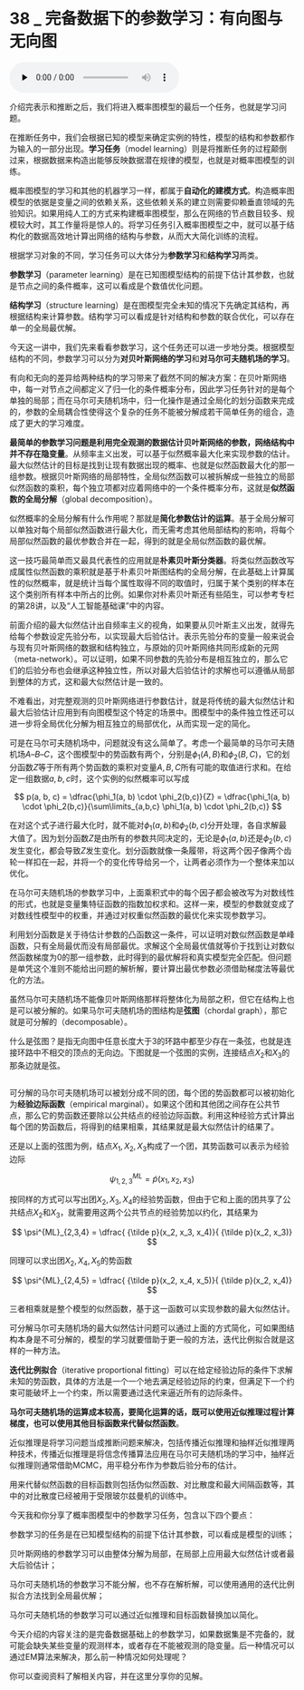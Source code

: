 # 38 _ 完备数据下的参数学习：有向图与无向图

<audio id="audio" title="38 | 完备数据下的参数学习：有向图与无向图" controls="" preload="none"><source id="mp3" src="https://static001.geekbang.org/resource/audio/51/52/51e24b1023de2adedaf1d160e85e9352.mp3"></audio>

介绍完表示和推断之后，我们将进入概率图模型的最后一个任务，也就是学习问题。

在推断任务中，我们会根据已知的模型来确定实例的特性，模型的结构和参数都作为输入的一部分出现。**学习任务**（model learning）则是将推断任务的过程颠倒过来，根据数据来构造出能够反映数据潜在规律的模型，也就是对概率图模型的训练。

概率图模型的学习和其他的机器学习一样，都属于**自动化的建模方式**。构造概率图模型的依据是变量之间的依赖关系，这些依赖关系的建立则需要仰赖垂直领域的先验知识。如果用纯人工的方式来构建概率图模型，那么在网络的节点数目较多、规模较大时，其工作量将是惊人的。将学习任务引入概率图模型之中，就可以基于结构化的数据高效地计算出网络的结构与参数，从而大大简化训练的流程。

根据学习对象的不同，学习任务可以大体分为**参数学习**和**结构学习**两类。

**参数学习**（parameter learning）是在已知图模型结构的前提下估计其参数，也就是节点之间的条件概率，这可以看成是个数值优化问题。

**结构学习**（structure learning）是在图模型完全未知的情况下先确定其结构，再根据结构来计算参数。结构学习可以看成是针对结构和参数的联合优化，可以存在单一的全局最优解。

今天这一讲中，我们先来看看参数学习，这个任务还可以进一步地分类。根据模型结构的不同，参数学习可以分为**对贝叶斯网络的学习**和**对马尔可夫随机场的学习**。

有向和无向的差异给两种结构的学习带来了截然不同的解决方案：在贝叶斯网络中，每一对节点之间都定义了归一化的条件概率分布，因此学习任务针对的是每个单独的局部；而在马尔可夫随机场中，归一化操作是通过全局化的划分函数来完成的，参数的全局耦合性使得这个复杂的任务不能被分解成若干简单任务的组合，造成了更大的学习难度。

**最简单的参数学习问题是利用完全观测的数据估计贝叶斯网络的参数，网络结构中并不存在隐变量**。从频率主义出发，可以基于似然概率最大化来实现参数的估计。最大似然估计的目标是找到让现有数据出现的概率、也就是似然函数最大化的那一组参数。根据贝叶斯网络的局部特性，全局似然函数可以被拆解成一些独立的局部似然函数的乘积，每个独立项都对应着网络中的一个条件概率分布，这就是**似然函数的全局分解**（global decomposition）。

似然概率的全局分解有什么作用呢？那就是**简化参数估计的运算**。基于全局分解可以单独对每个局部似然函数进行最大化，而无需考虑其他局部结构的影响，将每个局部似然函数的最优参数合并在一起，得到的就是全局似然函数的最优解。

这一技巧最简单而又最具代表性的应用就是**朴素贝叶斯分类器**。将类似然函数改写成属性似然函数的乘积就是基于朴素贝叶斯图结构的全局分解，在此基础上计算属性的似然概率，就是统计当每个属性取得不同的取值时，归属于某个类别的样本在这个类别所有样本中所占的比例。如果你对朴素贝叶斯还有些陌生，可以参考专栏的第28讲，以及“人工智能基础课”中的内容。

前面介绍的最大似然估计出自频率主义的视角，如果要从贝叶斯主义出发，就得先给每个参数设定先验分布，以实现最大后验估计。表示先验分布的变量一般来说会与现有贝叶斯网络的数据和结构独立，与原始的贝叶斯网络共同形成新的元网（meta-network）。可以证明，如果不同参数的先验分布是相互独立的，那么它们的后验分布也会继承这种独立性，所以对最大后验估计的求解也可以遵循从局部到整体的方式，这和最大似然估计是一致的。

不难看出，对完整观测的贝叶斯网络进行参数估计，就是将传统的最大似然估计和最大后验估计应用到有向图模型这个特定的场景中。图模型中的条件独立性还可以进一步将全局优化分解为相互独立的局部优化，从而实现一定的简化。

可是在马尔可夫随机场中，问题就没有这么简单了。考虑一个最简单的马尔可夫随机场$A – B – C$，这个图模型中的势函数有两个，分别是$\phi_1(A, B)$和$\phi_2(B, C)$，它的划分函数$Z$等于所有两个势函数的乘积对变量$A, B, C$所有可能的取值进行求和。在给定一组数据$a, b, c$时，这个实例的似然概率可以写成

$$ p(a, b, c) = \dfrac{\phi_1(a, b) \cdot \phi_2(b,c)}{Z} = \dfrac{\phi_1(a, b) \cdot \phi_2(b,c)}{\sum\limits_{a,b,c} \phi_1(a, b) \cdot \phi_2(b,c)} $$

在对这个式子进行最大化时，就不能对$\phi_1(a, b)$和$\phi_2(b, c)$分开处理，各自求解最大值了。因为划分函数$Z$是由所有的参数共同决定的，无论是$\phi_1(a, b)$还是$\phi_2(b, c)$发生变化，都会导致$Z$发生变化。划分函数就像一条履带，将这两个因子像两个齿轮一样扣在一起，并将一个的变化传导给另一个，让两者必须作为一个整体来加以优化。

在马尔可夫随机场的参数学习中，上面乘积式中的每个因子都会被改写为对数线性的形式，也就是变量集特征函数的指数加权求和。这样一来，模型的参数就变成了对数线性模型中的权重，并通过对权重似然函数的最优化来实现参数学习。

利用划分函数是关于待估计参数的凸函数这一条件，可以证明对数似然函数是单峰函数，只有全局最优而没有局部最优。求解这个全局最优值就等价于找到让对数似然函数梯度为0的那一组参数，此时得到的最优解将和真实模型完全匹配。但问题是单凭这个准则不能给出问题的解析解，要计算出最优参数必须借助梯度法等最优化的方法。

虽然马尔可夫随机场不能像贝叶斯网络那样将整体化为局部之积，但它在结构上也是可以被分解的。如果马尔可夫随机场的图结构是**弦图**（chordal graph），那它就是可分解的（decomposable）。

什么是弦图？是指无向图中任意长度大于3的环路中都至少存在一条弦，也就是连接环路中不相交的顶点的无向边。下图就是一个弦图的实例，连接结点$X_2$和$X_3$的那条边就是弦。

<img src="https://static001.geekbang.org/resource/image/76/2d/769c34491c5f8650258b8db337d4182d.png" alt="" />

可分解的马尔可夫随机场可以被划分成不同的团，每个团的势函数都可以被初始化为**经验边际函数**（empirical marginal）。如果这个团和其他团之间存在公共节点，那么它的势函数还要除以公共结点的经验边际函数。利用这种经验方式计算出每个团的势函数后，将得到的结果相乘，其结果就是最大似然估计的结果了。

还是以上面的弦图为例，结点$X_1, X_2, X_3$构成了一个团，其势函数可以表示为经验边际

$$ \psi^{ML}_{1,2,3} = {\tilde p}(x_1, x_2, x_3) $$

按同样的方式可以写出团$X_2, X_3, X_4$的经验势函数，但由于它和上面的团共享了公共结点$X_2$和$X_3$，就需要用这两个公共节点的经验势加以约化，其结果为

$$ \psi^{ML}_{2,3,4} = \dfrac{ {\tilde p}(x_2, x_3, x_4)}{ {\tilde p}(x_2, x_3)} $$

同理可以求出团$X_2, X_4, X_5$的势函数

$$ \psi^{ML}_{2,4,5} = \dfrac{ {\tilde p}(x_2, x_4, x_5)}{ {\tilde p}(x_2, x_4)} $$

三者相乘就是整个模型的似然函数，基于这一函数可以实现参数的最大似然估计。

可分解马尔可夫随机场的最大似然估计问题可以通过上面的方式简化，可如果图结构本身是不可分解的，模型的学习就要借助于更一般的方法，迭代比例拟合就是这样的一种方法。

**迭代比例拟合**（iterative proportional fitting）可以在给定经验边际的条件下求解未知的势函数，具体的方法是一个一个地去满足经验边际的约束，但满足下一个约束可能破坏上一个约束，所以需要通过迭代来逼近所有的边际条件。

**马尔可夫随机场的运算成本较高，要简化运算的话，既可以使用近似推理过程计算梯度，也可以使用其他目标函数来代替似然函数**。

近似推理是将学习问题当成推断问题来解决，包括传播近似推理和抽样近似推理两种技术，传播近似推理是将信念传播算法应用在马尔可夫随机场的学习中，抽样近似推理则通常借助MCMC，用平稳分布作为参数后验分布的估计。

用来代替似然函数的目标函数则包括伪似然函数、对比散度和最大间隔函数等，其中的对比散度已经被用于受限玻尔兹曼机的训练中。

今天我和你分享了概率图模型中的参数学习任务，包含以下四个要点：


参数学习的任务是在已知模型结构的前提下估计其参数，可以看成是模型的训练；


贝叶斯网络的参数学习可以由整体分解为局部，在局部上应用最大似然估计或者最大后验估计；


马尔可夫随机场的参数学习不能分解，也不存在解析解，可以使用通用的迭代比例拟合方法找到全局最优解；


马尔可夫随机场的参数学习可以通过近似推理和目标函数替换加以简化。


今天介绍的内容关注的是完备数据基础上的参数学习，如果数据集是不完备的，就可能会缺失某些变量的观测样本，或者存在不能被观测的隐变量。后一种情况可以通过EM算法来解决，那么前一种情况如何处理呢？

你可以查阅资料了解相关内容，并在这里分享你的见解。

<img src="https://static001.geekbang.org/resource/image/12/f3/122872bef232adc10f56c97c84818df3.jpg" alt="" />



